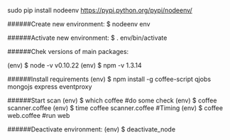 sudo pip install nodeenv
https://pypi.python.org/pypi/nodeenv/

######Create new environment:
$ nodeenv env

######Activate new environment:
$ . env/bin/activate

######Chek versions of main packages:

(env) $ node -v
v0.10.22
(env) $ npm -v
1.3.14

######Install requirements
(env) $ npm install -g coffee-script qjobs mongojs express eventproxy

######Start scan
(env) $ which coffee            #do some check
(env) $ coffee scanner.coffee
(env) $ time coffee scanner.coffee  #Timing
(env) $ coffee web.coffee #run web

######Deactivate environment:
(env) $ deactivate_node
